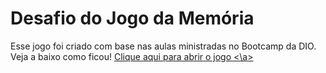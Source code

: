 # Desafio do Jogo da Memória
Esse jogo foi criado com base nas aulas ministradas no Bootcamp da DIO.
Veja a baixo como ficou!
<a href="https://leonamantunes.github.io/jogo-da-memoria/"> Clique aqui para abrir o jogo <\a>
